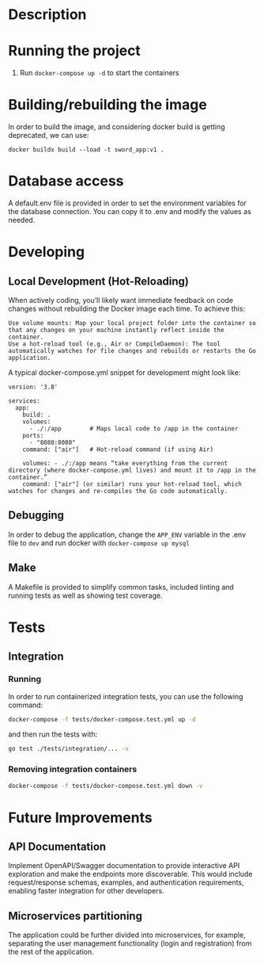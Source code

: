 # Description

# Running the project

1. Run `docker-compose up -d` to start the containers

# Building/rebuilding the image

In order to build the image, and considering docker build is getting deprecated, we can use:

`docker buildx build --load -t sword_app:v1 . `

# Database access

A default.env file is provided in order to set the environment variables for the database connection. You can copy it to .env and modify the values as needed.

# Developing

## Local Development (Hot-Reloading)

When actively coding, you’ll likely want immediate feedback on code changes without rebuilding the Docker image each time. To achieve this:

    Use volume mounts: Map your local project folder into the container so that any changes on your machine instantly reflect inside the container.
    Use a hot-reload tool (e.g., Air or CompileDaemon): The tool automatically watches for file changes and rebuilds or restarts the Go application.

A typical docker-compose.yml snippet for development might look like:

```docker
version: '3.8'

services:
  app:
    build: .
    volumes:
      - ./:/app        # Maps local code to /app in the container
    ports:
      - "8080:8080"
    command: ["air"]   # Hot-reload command (if using Air)

    volumes: - ./:/app means “take everything from the current directory (where docker-compose.yml lives) and mount it to /app in the container.”
    command: ["air"] (or similar) runs your hot-reload tool, which watches for changes and re-compiles the Go code automatically.

```

## Debugging

In order to debug the application, change the `APP_ENV` variable in the .env file to `dev` and run 
docker with `docker-compose up mysql`

## Make

A Makefile is provided to simplify common tasks, included linting and running tests as well as showing test coverage.

# Tests

## Integration

### Running

In order to run containerized integration tests, you can use the following command:

```bash
docker-compose -f tests/docker-compose.test.yml up -d
```

and then run the tests with:

```bash
go test ./tests/integration/... -v 
```

### Removing integration containers

```bash
docker-compose -f tests/docker-compose.test.yml down -v
```

# Future Improvements

## API Documentation 
Implement OpenAPI/Swagger documentation to provide interactive API exploration and make the endpoints more discoverable. 
This would include request/response schemas, examples, and authentication requirements, 
enabling faster integration for other developers.

## Microservices partitioning
The application could be further divided into microservices, for example, separating the user management functionality
(login and registration) from the rest of the application.


